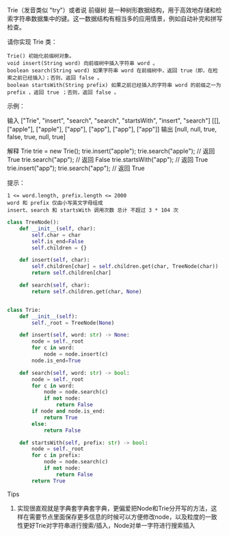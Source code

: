 Trie（发音类似 "try"）或者说 前缀树 是一种树形数据结构，用于高效地存储和检索字符串数据集中的键。这一数据结构有相当多的应用情景，例如自动补完和拼写检查。

请你实现 Trie 类：

    Trie() 初始化前缀树对象。
    void insert(String word) 向前缀树中插入字符串 word 。
    boolean search(String word) 如果字符串 word 在前缀树中，返回 true（即，在检索之前已经插入）；否则，返回 false 。
    boolean startsWith(String prefix) 如果之前已经插入的字符串 word 的前缀之一为 prefix ，返回 true ；否则，返回 false 。

 



示例：

输入
["Trie", "insert", "search", "search", "startsWith", "insert", "search"]
[[], ["apple"], ["apple"], ["app"], ["app"], ["app"], ["app"]]
输出
[null, null, true, false, true, null, true]

解释
Trie trie = new Trie();
trie.insert("apple");
trie.search("apple");   // 返回 True
trie.search("app");     // 返回 False
trie.startsWith("app"); // 返回 True
trie.insert("app");
trie.search("app");     // 返回 True

 

提示：

    1 <= word.length, prefix.length <= 2000
    word 和 prefix 仅由小写英文字母组成
    insert、search 和 startsWith 调用次数 总计 不超过 3 * 104 次



```python
class TreeNode():
    def __init__(self, char):
        self.char = char
        self.is_end=False
        self.children = {}

    def insert(self, char):
        self.children[char] = self.children.get(char, TreeNode(char))
        return self.children[char]

    def search(self, char):
        return self.children.get(char, None)


class Trie:
    def __init__(self):
        self._root = TreeNode(None)

    def insert(self, word: str) -> None:
        node = self._root
        for c in word:
            node = node.insert(c)
        node.is_end=True

    def search(self, word: str) -> bool:
        node = self._root
        for c in word:
            node = node.search(c)
            if not node:
                return False
        if node and node.is_end:
            return True
        else:
            return False

    def startsWith(self, prefix: str) -> bool:
        node = self._root
        for c in prefix:
            node = node.search(c)
            if not node:
                return False
        return True
```



Tips

1. 实现很直观就是字典套字典套字典，更偏爱把Node和Trie分开写的方法，这样在需要节点里面保存更多信息的时候可以方便修改node，以及粒度的一致性更好Trie对字符串进行搜索/插入，Node对单一字符进行搜索插入
